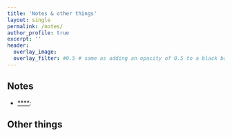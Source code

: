 ```yaml
---
title: 'Notes & other things'
layout: single
permalink: /notes/
author_profile: true
excerpt: ''
header:
  overlay_image: 
  overlay_filter: #0.5 # same as adding an opacity of 0.5 to a black background
---
```


## Notes

- [****](): 

## Other things